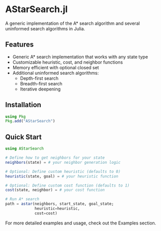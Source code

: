 # AStarSearch.jl

A generic implementation of the A* search algorithm and several uninformed search algorithms in Julia.

## Features

- Generic A* search implementation that works with any state type
- Customizable heuristic, cost, and neighbor functions
- Memory efficient with optional closed set
- Additional uninformed search algorithms:
  - Depth-first search
  - Breadth-first search
  - Iterative deepening

## Installation

```julia
using Pkg
Pkg.add("AStarSearch")
```

## Quick Start

```julia
using AStarSearch

# Define how to get neighbors for your state
neighbors(state) = # your neighbor generation logic

# Optional: Define custom heuristic (defaults to 0)
heuristic(state, goal) = # your heuristic function

# Optional: Define custom cost function (defaults to 1)
cost(state, neighbor) = # your cost function

# Run A* search
path = astar(neighbors, start_state, goal_state; 
             heuristic=heuristic, 
             cost=cost)
```

For more detailed examples and usage, check out the Examples section.
